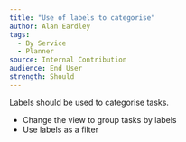 ```yaml
---
title: "Use of labels to categorise"
author: Alan Eardley
tags: 
  - By Service
  - Planner
source: Internal Contribution
audience: End User
strength: Should
---
```

Labels should be used to categorise tasks.
- Change the view to group tasks by labels
- Use labels as a filter
